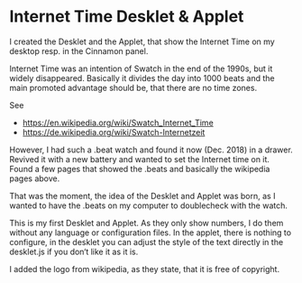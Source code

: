# Internet Time Desklet & Applet

I created the Desklet and the Applet, that show the Internet Time on my desktop resp. in the Cinnamon panel.

Internet Time was an intention of Swatch in the end of the 1990s, but it widely disappeared. Basically it divides the day into 1000 beats and the main promoted advantage should be, that there are no time zones.

See 
- https://en.wikipedia.org/wiki/Swatch_Internet_Time
- https://de.wikipedia.org/wiki/Swatch-Internetzeit

However, I had such a .beat watch and found it now (Dec. 2018) in a drawer.
Revived it with a new battery and wanted to set the Internet time on it. Found a few pages that showed the .beats and basically the wikipedia pages above.

That was the moment, the idea of the Desklet and Applet was born, as I wanted to have the .beats on my computer to doublecheck with the watch.

This is my first Desklet and Applet. As they only show numbers, I do them without any language or configuration files. In the applet, there is nothing to configure, in the desklet you can adjust the style of the text directly in the desklet.js if you don‘t like it as it is.

I added the logo from wikipedia, as they state, that it is free of copyright.
